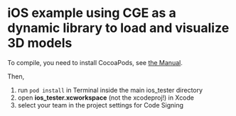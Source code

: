 # iOS example using CGE as a dynamic library to load and visualize 3D models

To compile, you need to install CocoaPods, see [the Manual](https://castle-engine.io/ios).

Then,

1. run `pod install` in Terminal inside the main ios_tester directory
2. open **ios_tester.xcworkspace** (not the xcodeproj!) in Xcode
3. select your team in the project settings for Code Signing

